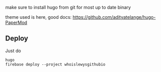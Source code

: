 make sure to install hugo from git for most up to date binary

theme used is here, good docs:
https://github.com/adityatelange/hugo-PaperMod

## Deploy
Just do
```
hugo
firebase deploy --project whoislewysgithubio
```

